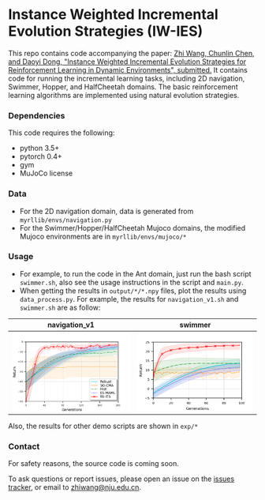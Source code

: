 # Instance Weighted Incremental Evolution Strategies (IW-IES)

This repo contains code accompanying the paper: [Zhi Wang, Chunlin Chen, and Daoyi Dong, "Instance Weighted Incremental Evolution Strategies for Reinforcement Learning in Dynamic Environments", submitted.](https://arxiv.org/abs/2010.04605)
It contains code for running the incremental learning tasks, including 2D navigation, Swimmer, Hopper, and HalfCheetah domains. The basic reinforcement learning algorithms are implemented using natural evolution strategies.

### Dependencies
This code requires the following:
* python 3.5+
* pytorch 0.4+
* gym
* MuJoCo license

### Data
* For the 2D navigation domain, data is generated from `myrllib/envs/navigation.py`
* For the Swimmer/Hopper/HalfCheetah Mujoco domains, the modified Mujoco environments are in `myrllib/envs/mujoco/*`

### Usage 
* For example, to run the code in the Ant domain, just run the bash script `swimmer.sh`, also see the usage instructions in the script and `main.py`.
* When getting the results in `output/*/*.npy` files, plot the results using `data_process.py`. For example, the results for `navigation_v1.sh` and `swimmer.sh` are as follow:

navigation_v1 | swimmer
------------ | -------------
![experimental results for navigation_v1 domain](https://github.com/HeyuanMingong/iwies/blob/master/exp/navi1.png) | ![experimental results for half cheetah domain](https://github.com/HeyuanMingong/iwies/blob/master/exp/swimmer.png)

Also, the results for other demo scripts are shown in `exp/*`

### Contact 
For safety reasons, the source code is coming soon.

To ask questions or report issues, please open an issue on the [issues tracker](https://github.com/HeyuanMingong/iwies/issues), or email to zhiwang@nju.edu.cn.
 




